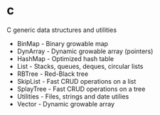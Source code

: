 # c
C generic data structures and utilities
- BinMap - Binary growable map
- DynArray - Dynamic growable array (pointers)
- HashMap - Optimized hash table
- List - Stacks, queues, deques, circular lists
- RBTree - Red-Black tree
- SkipList - Fast CRUD operations on a list
- SplayTree - Fast CRUD operations on a tree
- Utilities - Files, strings and date utilies
- Vector - Dynamic growable array
